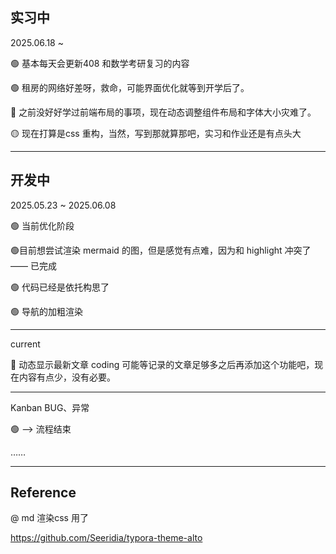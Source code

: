 ## 实习中

2025.06.18 ~

🟢 基本每天会更新408 和数学考研复习的内容

🟢 租房的网络好差呀，救命，可能界面优化就等到开学后了。

🔴 之前没好好学过前端布局的事项，现在动态调整组件布局和字体大小灾难了。

🟡 现在打算是css 重构，当然，写到那就算那吧，实习和作业还是有点头大

---

## 开发中

2025.05.23 ~ 2025.06.08

🟢 当前优化阶段

🟢目前想尝试渲染 mermaid 的图，但是感觉有点难，因为和 highlight 冲突了 —— 已完成

🟢 代码已经是依托构思了

🟢 导航的加粗渲染

---

current

🔴 动态显示最新文章  coding  可能等记录的文章足够多之后再添加这个功能吧，现在内容有点少，没有必要。

---

Kanban  BUG、异常

🟢 --> 流程结束

……

---

## Reference

@ md 渲染css 用了

https://github.com/Seeridia/typora-theme-alto
